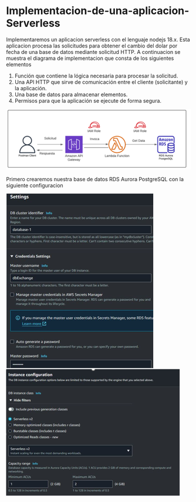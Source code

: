 <h1>Implementacion-de-una-aplicacion-Serverless</h1>

<p> Implementaremos un aplicacion serverless con el lenguaje nodejs 18.x. Esta aplicacion procesa las solicitudes para obtener el cambio del dolar por fecha de una 
base de datos mediante solicitud HTTP. A continuacion se muestra el diagrama de implementacion que consta de los siguientes elementos</p>

<ol>
  <li>Función que contiene la lógica necesaria para procesar la solicitud.</li>
  <li>Una API HTTP que sirve de comunicación entre el cliente (solicitante) y la aplicación.</li>
  <li>Una base de datos para almacenar elementos.</li>
  <li>Permisos para que la aplicación se ejecute de forma segura.</li>
</ol>  
<img src="https://github.com/mhcuenca/Implementacion-de-una-aplicacion-Serverless/blob/main/images/implement%20app.PNG" alt="alternatetext">


Primero crearemos nuestra base de datos RDS Aurora PostgreSQL con la siguiente configuracion

<img src="https://github.com/mhcuenca/Implementacion-de-una-aplicacion-Serverless/blob/main/images/RDS1.PNG" alt="alternatetext">
<img src="https://github.com/mhcuenca/Implementacion-de-una-aplicacion-Serverless/blob/main/images/RDS2.PNG" alt="alternatetext">
